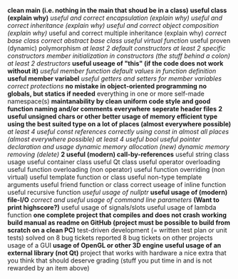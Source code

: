 **clean main (i.e. nothing in the main that shoud be in a class)**
**useful class (explain why)**
*useful and correct encapsulation (explain why)*
*useful and correct inheritance (explain why)*
*useful and correct object composition (explain why)*
useful and correct multiple inheritance (explain why)
*correct base class*
*correct abstract base class*
*useful virtual function*
useful proven (dynamic) polymorphism
*at least 2 default constructors*
*at least 2 specific constructors*
*member initialization in constructors (the stuff behind a colon)*
*at least 2 destructors*
**useful useage of "this" (if the code does not work without it)**
*useful member function*
*default values in function definition*
**useful member variabel**
*useful getters and setters for member variables*
*correct protections*
**no mistake in object-oriented programming**
**no globals, but statics if needed**
everything in one or more self-made namespace(s)
**maintanability by clean uniform code style and good function naming and/or comments everywhere**
**seperate header files**
**2 useful unsigned chars or other better usage of memory efficient type**
**using the best suited type on a lot of places (almost everywhere possible)**
*at least 4 useful const references*
*correctly using const in almost all places (almost everywhere possible)*
*at least 4 useful bool*
*useful pointer declaration and usage*
*dynamic memory allocation (new)*
*dynamic memory removing (delete)*
**2 useful (modern) call-by-references**
useful string class usage
useful container class
useful Qt class
useful operator overloading
useful function overloading (non operator)
useful function overriding (non virtual)
useful template function or class
useful non-type template arguments
useful friend function or class
correct useage of inline function
useful recursive function
*useful usage of nullptr*
**useful usage of (modern) file-I/O**
*correct and useful usage of command line parameters* **(Want to print highscore?)**
useful usage of signals/slots
useful usage of lambda function
**one complete project that compiles and does not crash**
**working build manual as readme on GitHub (project must be possible to build from scratch on a clean PC)**
test-driven development (= written test plan or unit tests)
solved on 8 bug tickets
reported 8 bug tickets on other projects
usage of a GUI
**usage of OpenGL or other 3D engine**
**useful usage of an external library (not Qt)**
project that works with hardware
a nice extra that you think that should deserve grading (stuff you put time in and is not rewarded by an item above)
